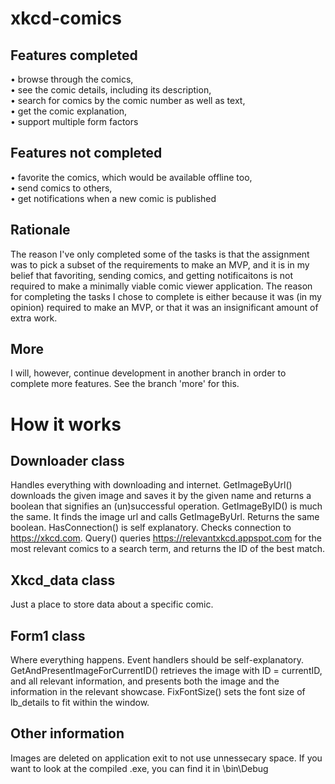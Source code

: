 # xkcd-comics
## Features completed
• browse through the comics,  
• see the comic details, including its description,  
• search for comics by the comic number as well as text,  
• get the comic explanation,  
• support multiple form factors  

## Features not completed
• favorite the comics, which would be available offline too,  
• send comics to others,  
• get notifications when a new comic is published

## Rationale
The reason I've only completed some of the tasks is that the assignment was to pick a subset of the requirements to make an MVP, 
and it is in my belief that favoriting, sending comics, and getting notificaitons is not required to make a minimally viable comic viewer application. 
The reason for completing the tasks I chose to complete is either because it was (in my opinion) required to make an MVP, or that it was an insignificant amount of extra work.

## More
I will, however, continue development in another branch in order to complete more features. See the branch 'more' for this.



# How it works
## Downloader class
Handles everything with downloading and internet.
GetImageByUrl() downloads the given image and saves it by the given name and returns a boolean that signifies an (un)successful operation.
GetImageByID() is much the same. It finds the image url and calls GetImageByUrl. Returns the same boolean.
HasConnection() is self explanatory. Checks connection to https://xkcd.com.
Query() queries https://relevantxkcd.appspot.com for the most relevant comics to a search term, and returns the ID of the best match.

## Xkcd_data class
Just a place to store data about a specific comic.

## Form1 class
Where everything happens.
Event handlers should be self-explanatory.
GetAndPresentImageForCurrentID() retrieves the image with ID = currentID, and all relevant information, and presents both the image and the information in the relevant showcase.
FixFontSize() sets the font size of lb_details to fit within the window.

## Other information
Images are deleted on application exit to not use unnessecary space. If you want to look at the compiled .exe, you can find it in \bin\Debug









